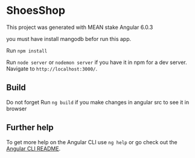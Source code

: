 # ShoesShop

This project was generated with MEAN stake Angular 6.0.3

you must have install mangodb befor run this app.

Run `npm install`

Run `node server` or `nodemon server` if you have it in npm for a dev server. Navigate to `http://localhost:3000/`.

## Build
Do not forget Run `ng build` if you make changes in angular src to see it in browser

## Further help
To get more help on the Angular CLI use `ng help` or go check out the [Angular CLI README](https://github.com/angular/angular-cli/blob/master/README.md).
